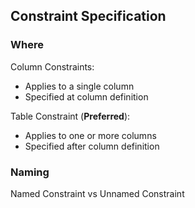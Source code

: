 ## Constraint Specification

### Where

Column Constraints:
- Applies to a single column
- Specified at column definition

Table Constraint (**Preferred**):
- Applies to one or more columns
- Specified after column definition

### Naming

Named Constraint vs Unnamed Constraint